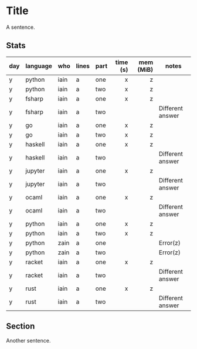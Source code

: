 # Title

A sentence.

## Stats

| day | language | who | lines | part | time (s) | mem (MiB) | notes |
| --- | --- | --- | --- | --- | ---: | ---: | --- |
| y | python | iain | a | one | x | z |  |
| y | python | iain | a | two | x | z |  |
| y | fsharp | iain | a | one | x | z |  |
| y | fsharp | iain | a | two |  |  | Different answer |
| y | go | iain | a | one | x | z |  |
| y | go | iain | a | two | x | z |  |
| y | haskell | iain | a | one | x | z |  |
| y | haskell | iain | a | two |  |  | Different answer |
| y | jupyter | iain | a | one | x | z |  |
| y | jupyter | iain | a | two |  |  | Different answer |
| y | ocaml | iain | a | one | x | z |  |
| y | ocaml | iain | a | two |  |  | Different answer |
| y | python | iain | a | one | x | z |  |
| y | python | iain | a | two | x | z |  |
| y | python | zain | a | one |  |  | Error(z) |
| y | python | zain | a | two |  |  | Error(z) |
| y | racket | iain | a | one | x | z |  |
| y | racket | iain | a | two |  |  | Different answer |
| y | rust | iain | a | one | x | z |  |
| y | rust | iain | a | two |  |  | Different answer |


## Section

Another sentence.
